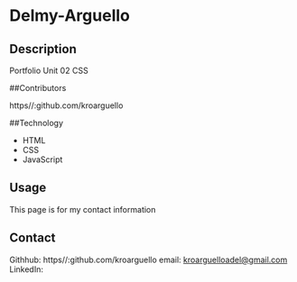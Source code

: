 # Delmy-Arguello

## Description
Portfolio
Unit 02 CSS

##Contributors

https//:github.com/kroarguello

##Technology

* HTML
* CSS
* JavaScript

## Usage
This page is for my contact information

## Contact

Githhub: https//:github.com/kroarguello
email: kroarguelloadel@gmail.com
LinkedIn:



